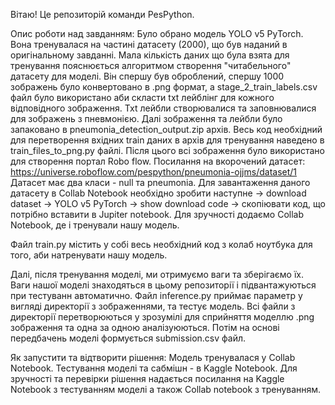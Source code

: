 Вітаю! Це репозиторій команди PesPython. 

Опис роботи над завданням: Було обрано модель YOLO v5 PyTorch. Вона тренувалася на частині датасету (2000), що був наданий в оригінальному завданні. 
Мала кількість даних що була взята для тренування пояснюється алгоритмом створення "читабельного" датасету для моделі. Він спершу був оброблений, спершу 1000 зображень було конвертовано в .png формат,
а stage_2_train_labels.csv файл було використано аби скласти txt лейблінг для кожного відповідного зображення. Txt лейбли створювалися та заповнювалися для зображень з пневмонією. Далі зображення та лейбли було запаковано в pneumonia_detection_output.zip архів.
Весь код необхідний для перетворення вхідних train даних в архів для тренування наведено в train_files_to_png.py файлі. 
Після цього всі зображення було використано для створення портал Robo flow. Посилання на вкорочений датасет: 
https://universe.roboflow.com/pespython/pneumonia-ojjms/dataset/1 
Датасет має два класи - null та pneumonia. 
Для завантаження даного датасету в Collab Notebook необхідно зробити наступне -> download dataset -> YOLO v5 PyTorch -> show download code -> скопіювати код, що потрібно вставити в Jupiter notebook. 
Для зручності додаємо Collab Notebook, де і тренували нашу модель.

Файл train.py містить у собі весь необхідний код з колаб ноутбука для того, аби натренувати нашу модель. 

Далі, після тренування моделі, ми отримуємо ваги та зберігаємо їх. Ваги нашої моделі знаходяться в цьому репозиторії і підвантажуються при тестуванн автоматично. 
Файл inference.py приймає параметр у вигляді директорії з зображеннями, та тестує модель. Всі файли з директорії перетворюються у зрозумілі для сприйняття моделлю .png зображення та одна за одною аналізуюються. 
Потім на основі передбачень моделі формується submission.csv файл. 


Як запустити та відтворити рішення: Модель тренувалася у Collab Notebook. Тестування моделі та сабмішн - в Kaggle Notebook. Для зручності та перевірки рішення надається посилання на Kaggle Notebook з тестуванням моделі 
а також Collab notebook з тренуванням. 
